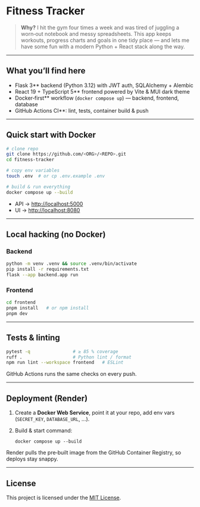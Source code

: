 # Fitness Tracker

> **Why?** I hit the gym four times a week and was tired of juggling a worn‑out notebook and messy spreadsheets. This app keeps workouts, progress charts and goals in one tidy place — and lets me have some fun with a modern Python + React stack along the way.

---

## What you’ll find here

- Flask 3** backend (Python 3.12) with JWT auth, SQLAlchemy + Alembic
- React 19 + TypeScript 5** frontend powered by Vite & MUI dark theme
- Docker‑first** workflow (`docker compose up`) — backend, frontend, database
- GitHub Actions CI**: lint, tests, container build & push

---

## Quick start with Docker

```bash
# clone repo
git clone https://github.com/<ORG>/<REPO>.git
cd fitness-tracker

# copy env variables
touch .env  # or cp .env.example .env

# build & run everything
docker compose up --build
```

- API → [http://localhost:5000](http://localhost:5000) 
- UI  → [http://localhost:8080](http://localhost:8080)

---

## Local hacking (no Docker)

### Backend

```bash
python -m venv .venv && source .venv/bin/activate
pip install -r requirements.txt
flask --app backend.app run
```

### Frontend

```bash
cd frontend
pnpm install   # or npm install
pnpm dev
```

---

## Tests & linting

```bash
pytest -q                # ≥ 85 % coverage
ruff .                   # Python lint / format
npm run lint --workspace frontend   # ESLint
```

GitHub Actions runs the same checks on every push.

---

## Deployment (Render)

1. Create a **Docker Web Service**, point it at your repo, add env vars (`SECRET_KEY`, `DATABASE_URL`, …).
2. Build & start command:

   ```
   docker compose up --build
   ```

Render pulls the pre‑built image from the GitHub Container Registry, so deploys stay snappy.

---

## License

This project is licensed under the [MIT License](LICENSE).
